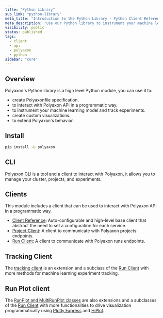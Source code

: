 ```yaml
---
title: "Python Library"
sub_link: "python-library"
meta_title: "Introduction to the Python Library - Python Client References"
meta_description: "Use our Python library to instrument your machine learning model and track experiments, create Polyaxonfile specification, and extend Polyaxon's behavior. Setup should only take a few lines of code. If you're using a popular framework, we have several integrations to make setting up Polyaxon easy."
visibility: public
status: published
tags:
  - client
  - api
  - polyaxon
  - python
sidebar: "core"
---
```


## Overview

Polyaxon's Python library is a high level Python module, you can use it to:
  * create Polyaxonfile specification.
  * to interact with Polyaxon API in a programmatic way.
  * to instrument your machine learning model and track experiments.
  * create custom visualizations.
  * to extend Polyaxon's behavior.

## Install

```bash
pip install -U polyaxon
```

## CLI

[Polyaxon CLI](/docs/core/cli/) is a tool and a client to interact with Polyaxon, it allows you to manage your cluster, projects, and experiments.

## Clients

This module includes a client that can be used to interact with Polyaxon API in a programmatic way.


 * [Client Reference](/docs/core/python-library/polyaxon-client/): Auto-configurable and high-level base client that abstract the need to set a configuration for each service.
 * [Project Client](/docs/core/python-library/project-client/): A client to communicate with Polyaxon projects endpoints.
 * [Run Client](/docs/core/python-library/run-client/): A client to communicate with Polyaxon runs endpoints.

## Tracking Client

The [tracking client](/docs/experimentation/tracking/) is an extension and a subclass
of the [Run Client](/docs/core/python-library/run-client/) with more methods for machine learning experiment tracking.

## Run Plot client

The [RunPlot and MultiRunPlot classes](/docs/experimentation/visualizations/) are also extensions and a subclasses
of the [Run Client](/docs/core/python-library/run-client/) with more functionalities
to drive visualization programmatically using [Plotly Express](https://plotly.com/python/plotly-express/) and [HiPlot](https://github.com/facebookresearch/hiplot).
